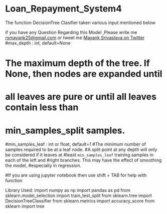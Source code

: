 # Loan_Repayment_System4
The function DecisionTree Clasifier taken various input mentioned below

if you have any Question Regarding this Model ,Please write me rsmayank25@gmail.com or tweet me <a href = 'https://twitter.com/rs_mayank'> Mayank Srivastava on Twitter </a>
#max_depth : int, default=None
 #   The maximum depth of the tree. If None, then nodes are expanded until
  #  all leaves are pure or until all leaves contain less than
   # min_samples_split samples.
#min_samples_leaf : int or float, default=1
    #The minimum number of samples required to be at a leaf node.
    #A split point at any depth will only be considered if it leaves at
    #least ``min_samples_leaf`` training samples in each of the left and
    #right branches.  This may have the effect of smoothing the model,
    #especially in regression.
    
#If you are using jupyter notebook then use shift + TAB for help with function

Library Used:
import numpy as np
import pandas as pd
from sklearn.model_selection import train_test_split
from sklearn.tree import DecisionTreeClassifier
from sklearn.metrics import accuracy_score
from sklearn import tree
